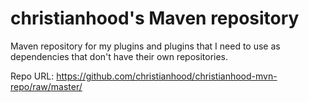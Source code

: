 christianhood's Maven repository
======================

Maven repository for my plugins and plugins that I need to use as dependencies that don't have their own repositories.

Repo URL: https://github.com/christianhood/christianhood-mvn-repo/raw/master/</url>
